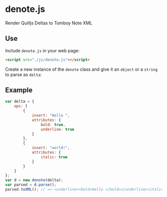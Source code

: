 # denote.js
Render Quilljs Deltas to Tomboy Note XML

## Use

Include `denote.js` in your web page:
```html
<script src="./js/denote.js"></script>
```
Create a new instance of the `denote` class and give it an `object` or a `string` to parse as `delta`:

## Example
```js
var delta = {
    ops: [
        {
            insert: "Hello ",
            attributes: {
                bold: true,
                underline: true
            }
        },
        {
            insert: "world!",
            attributes: {
                italic: true
            }
        }
    ]
};
var d = new denote(delta);
var parsed = d.parse();
parsed.toXML(); // => <underline><bold>Hello </bold></underline><italic>world!</italic>
```
